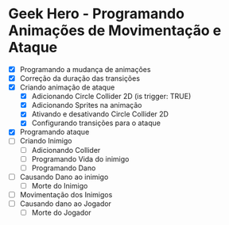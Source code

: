 # Geek Hero - Programando Animações de Movimentação e Ataque

- [x] Programando a mudança de animações
- [x] Correção da duração das transições
- [x] Criando animação de ataque
  - [x] Adicionando Circle Collider 2D (is trigger: TRUE)
  - [x] Adicionando Sprites na animação
  - [x] Ativando e desativando Circle Collider 2D
  - [x] Configurando transições para o ataque
- [x] Programando ataque
- [ ] Criando Inimigo
  - [ ] Adicionando Collider
  - [ ] Programando Vida do inimigo
  - [ ] Programando Dano
- [ ] Causando Dano ao inimigo
  - [ ] Morte do Inimigo
- [ ] Movimentação dos Inimigos
- [ ] Causando dano ao Jogador
  - [ ] Morte do Jogador
